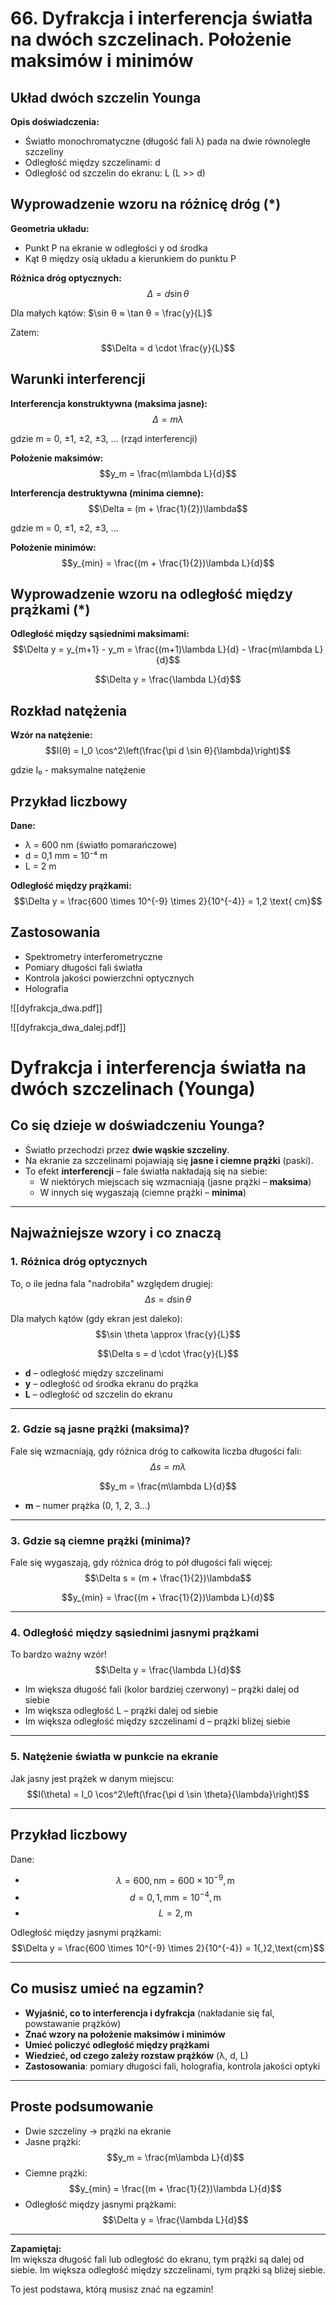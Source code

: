 # 66. Dyfrakcja i interferencja światła na dwóch szczelinach. Położenie maksimów i minimów 

## Układ dwóch szczelin Younga

**Opis doświadczenia:**
- Światło monochromatyczne (długość fali λ) pada na dwie równoległe szczeliny
- Odległość między szczelinami: d
- Odległość od szczelin do ekranu: L (L >> d)

## Wyprowadzenie wzoru na różnicę dróg (*)

**Geometria układu:**
- Punkt P na ekranie w odległości y od środka
- Kąt θ między osią układu a kierunkiem do punktu P

**Różnica dróg optycznych:**
$$\Delta = d \sin θ$$

Dla małych kątów: $\sin θ ≈ \tan θ = \frac{y}{L}$

Zatem:
$$\Delta = d \cdot \frac{y}{L}$$

## Warunki interferencji

**Interferencja konstruktywna (maksima jasne):**
$$\Delta = m\lambda$$

gdzie m = 0, ±1, ±2, ±3, ... (rząd interferencji)

**Położenie maksimów:**
$$y_m = \frac{m\lambda L}{d}$$

**Interferencja destruktywna (minima ciemne):**
$$\Delta = (m + \frac{1}{2})\lambda$$

gdzie m = 0, ±1, ±2, ±3, ...

**Położenie minimów:**
$$y_{min} = \frac{(m + \frac{1}{2})\lambda L}{d}$$

## Wyprowadzenie wzoru na odległość między prążkami (*)

**Odległość między sąsiednimi maksimami:**
$$\Delta y = y_{m+1} - y_m = \frac{(m+1)\lambda L}{d} - \frac{m\lambda L}{d}$$

$$\Delta y = \frac{\lambda L}{d}$$

## Rozkład natężenia

**Wzór na natężenie:**
$$I(θ) = I_0 \cos^2\left(\frac{\pi d \sin θ}{\lambda}\right)$$

gdzie I₀ - maksymalne natężenie

## Przykład liczbowy

**Dane:**
- λ = 600 nm (światło pomarańczowe)
- d = 0,1 mm = 10⁻⁴ m
- L = 2 m

**Odległość między prążkami:**
$$\Delta y = \frac{600 \times 10^{-9} \times 2}{10^{-4}} = 1,2 \text{ cm}$$

## Zastosowania

- Spektrometry interferometryczne
- Pomiary długości fali światła
- Kontrola jakości powierzchni optycznych
- Holografia

![[dyfrakcja_dwa.pdf]]

![[dyfrakcja_dwa_dalej.pdf]]


# Dyfrakcja i interferencja światła na dwóch szczelinach (Younga)

## Co się dzieje w doświadczeniu Younga?

- Światło przechodzi przez **dwie wąskie szczeliny**.
- Na ekranie za szczelinami pojawiają się **jasne i ciemne prążki** (paski).
- To efekt **interferencji** – fale światła nakładają się na siebie:
    - W niektórych miejscach się wzmacniają (jasne prążki – **maksima**)
    - W innych się wygaszają (ciemne prążki – **minima**)

---

## Najważniejsze wzory i co znaczą

### 1. **Różnica dróg optycznych**

To, o ile jedna fala "nadrobiła" względem drugiej: $$\Delta s = d \sin \theta$$

Dla małych kątów (gdy ekran jest daleko): $$\sin \theta \approx \frac{y}{L}$$

$$\Delta s = d \cdot \frac{y}{L}$$

- **d** – odległość między szczelinami
- **y** – odległość od środka ekranu do prążka
- **L** – odległość od szczelin do ekranu

---

### 2. **Gdzie są jasne prążki (maksima)?**

Fale się wzmacniają, gdy różnica dróg to całkowita liczba długości fali: $$\Delta s = m\lambda$$

$$y_m = \frac{m\lambda L}{d}$$

- **m** – numer prążka (0, 1, 2, 3...)

---

### 3. **Gdzie są ciemne prążki (minima)?**

Fale się wygaszają, gdy różnica dróg to pół długości fali więcej: $$\Delta s = (m + \frac{1}{2})\lambda$$

$$y_{min} = \frac{(m + \frac{1}{2})\lambda L}{d}$$

---

### 4. **Odległość między sąsiednimi jasnymi prążkami**

To bardzo ważny wzór! $$\Delta y = \frac{\lambda L}{d}$$

- Im większa długość fali (kolor bardziej czerwony) – prążki dalej od siebie
- Im większa odległość L – prążki dalej od siebie
- Im większa odległość między szczelinami d – prążki bliżej siebie

---

### 5. **Natężenie światła w punkcie na ekranie**

Jak jasny jest prążek w danym miejscu: $$I(\theta) = I_0 \cos^2\left(\frac{\pi d \sin \theta}{\lambda}\right)$$

---

## Przykład liczbowy

Dane:

- $$\lambda = 600,\text{nm} = 600 \times 10^{-9},\text{m}$$
- $$d = 0{,}1,\text{mm} = 10^{-4},\text{m}$$
- $$L = 2,\text{m}$$

Odległość między jasnymi prążkami: $$\Delta y = \frac{600 \times 10^{-9} \times 2}{10^{-4}} = 1{,}2,\text{cm}$$

---

## Co musisz umieć na egzamin?

- **Wyjaśnić, co to interferencja i dyfrakcja** (nakładanie się fal, powstawanie prążków)
- **Znać wzory na położenie maksimów i minimów**
- **Umieć policzyć odległość między prążkami**
- **Wiedzieć, od czego zależy rozstaw prążków** (λ, d, L)
- **Zastosowania**: pomiary długości fali, holografia, kontrola jakości optyki

---

## Proste podsumowanie

- Dwie szczeliny → prążki na ekranie
- Jasne prążki: $$y_m = \frac{m\lambda L}{d}$$
- Ciemne prążki: $$y_{min} = \frac{(m + \frac{1}{2})\lambda L}{d}$$
- Odległość między jasnymi prążkami: $$\Delta y = \frac{\lambda L}{d}$$

---

**Zapamiętaj:**  
Im większa długość fali lub odległość do ekranu, tym prążki są dalej od siebie. Im większa odległość między szczelinami, tym prążki są bliżej siebie.

To jest podstawa, którą musisz znać na egzamin!